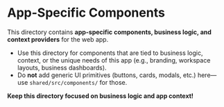 # App-Specific Components

This directory contains **app-specific components, business logic, and context providers** for the web app.

- Use this directory for components that are tied to business logic, context, or the unique needs of this app (e.g., branding, workspace layouts, business dashboards).
- Do **not** add generic UI primitives (buttons, cards, modals, etc.) here—use `shared/src/components/` for those.

**Keep this directory focused on business logic and app context!** 